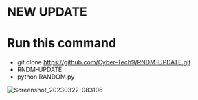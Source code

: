 # NEW UPDATE 
# Run this command 
* git clone https://github.com/Cyber-Tech9/RNDM-UPDATE.git
* RNDM-UPDATE
* python RANDOM.py


![Screenshot_20230322-083106](https://user-images.githubusercontent.com/115588696/226818421-d01c562e-6142-4e72-9203-f8a3b331505d.jpg)
